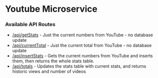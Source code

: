 # Youtube Microservice

### Available API Routes

* [/api/getStats](/api/getStats) - Just the current numbers from YouTube - no database update
* [/api/currentTotal](/api/currentTotal) - Just the current total from YouTube - no database update
*  [/api/insertStats](/api/insertStats) - Gets the current numbers from YouTube and inserts them, then returns the whole stats table.
*  [/api/totals](/api/totals) - Updates the stats table with current stats, and returns historic views and number of videos
